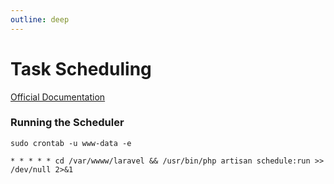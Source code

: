 ```yaml
---
outline: deep
---
```


# Task Scheduling

[Official Documentation](https://laravel.com/docs/scheduling)

### Running the Scheduler

```shell
sudo crontab -u www-data -e
```

```
* * * * * cd /var/wwww/laravel && /usr/bin/php artisan schedule:run >> /dev/null 2>&1
```
